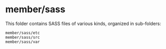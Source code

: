 # member/sass

This folder contains SASS files of various kinds, organized in sub-folders:

    member/sass/etc
    member/sass/src
    member/sass/var
